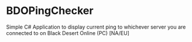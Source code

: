 # BDOPingChecker
Simple C# Application to display current ping to whichever server you are connected to on Black Desert Online (PC) [NA/EU]
